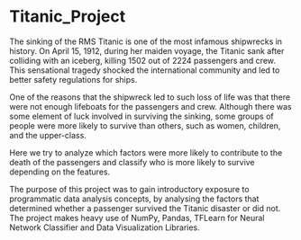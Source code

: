 # Titanic_Project

The sinking of the RMS Titanic is one of the most infamous shipwrecks in history. On April 15, 1912, during her maiden voyage, the Titanic sank after colliding with an iceberg, killing 1502 out of 2224 passengers and crew. This sensational tragedy shocked the international community and led to better safety regulations for ships.

One of the reasons that the shipwreck led to such loss of life was that there were not enough lifeboats for the passengers and crew. Although there was some element of luck involved in surviving the sinking, some groups of people were more likely to survive than others, such as women, children, and the upper-class.

Here we try to analyze which factors were more likely to contribute to the death of the passengers and classify who is more likely to survive depending on the features.

The purpose of this project was to gain introductory exposure to programmatic data analysis concepts, by analysing the factors that determined whether a passenger survived the Titanic disaster or did not. The project makes heavy use of NumPy, Pandas, TFLearn for Neural Network Classifier and Data Visualization Libraries.
